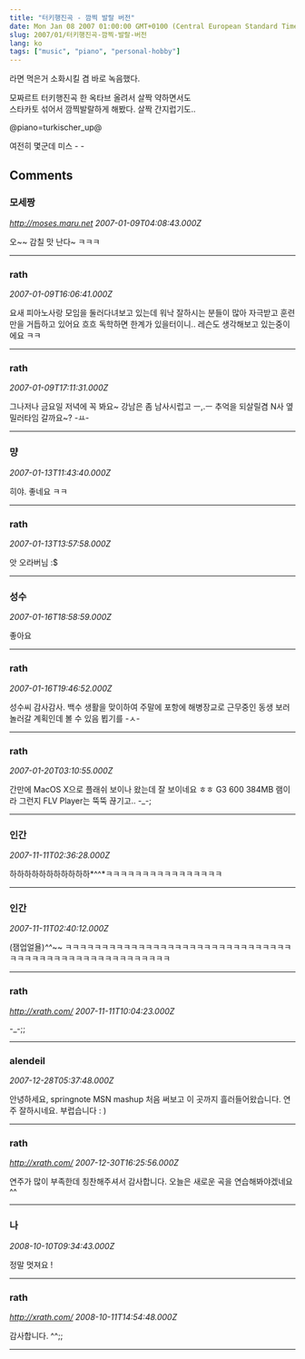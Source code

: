 ```yaml
---
title: "터키행진곡 - 깜찍 발랄 버전"
date: Mon Jan 08 2007 01:00:00 GMT+0100 (Central European Standard Time)
slug: 2007/01/터키행진곡-깜찍-발랄-버전
lang: ko
tags: ["music", "piano", "personal-hobby"]
---
```


라면 먹은거 소화시킬 겸 바로 녹음했다.

모짜르트 터키행진곡 한 옥타브 올려서 살짝 약하면서도   
스타카토 섞어서 깜찍발랄하게 해봤다. 살짝 간지럽기도.. 

@piano=turkischer_up@

여전히 몇군데 미스 - -

## Comments

### 모세짱
*http://moses.maru.net*
*2007-01-09T04:08:43.000Z*

오~~ 감칠 맛 난다~ ㅋㅋㅋ

---

### rath
*2007-01-09T16:06:41.000Z*

요새 피아노사랑 모임을 둘러다녀보고 있는데 
워낙 잘하시는 분들이 많아 자극받고 훈련만을 거듭하고 있어요 흐흐
독학하면 한계가 있을터이니.. 레슨도 생각해보고 있는중이에요 ㅋㅋ

---

### rath
*2007-01-09T17:11:31.000Z*

그나저나 금요일 저녁에 꼭 봐요~ 강남은 좀 남사시럽고 ㅡ,.ㅡ
추억을 되살릴겸 N사 옆 밀러타임 갈까요~? -ㅛ-

---

### 먕
*2007-01-13T11:43:40.000Z*

히야. 좋네요 ㅋㅋ

---

### rath
*2007-01-13T13:57:58.000Z*

앗 오라버님 :$

---

### 성수
*2007-01-16T18:58:59.000Z*

좋아요

---

### rath
*2007-01-16T19:46:52.000Z*

성수씨 감사감사. 백수 생활을 맞이하여 주말에 포항에 해병장교로 근무중인 동생 보러 놀러갈 계획인데 볼 수 있음 뵙기를 -ㅅ-

---

### rath
*2007-01-20T03:10:55.000Z*

간만에 MacOS X으로 플래쉬 보이나 왔는데 잘 보이네요 ㅎㅎ G3 600 384MB 램이라 그런지 FLV Player는 뚝뚝 끊기고.. -_-;

---

### 인간
*2007-11-11T02:36:28.000Z*

하하하하하하하하하하하*^^*ㅋㅋㅋㅋㅋㅋㅋㅋㅋㅋㅋㅋㅋㅋㅋㅋ

---

### 인간
*2007-11-11T02:40:12.000Z*

(잼업얼욜)*^^*~~ ㅋㅋㅋㅋㅋㅋㅋㅋㅋㅋㅋㅋㅋㅋㅋㅋㅋㅋㅋㅋㅋㅋㅋㅋㅋㅋㅋㅋㅋㅋㅋㅋㅋㅋㅋㅋㅋㅋㅋㅋㅋㅋㅋㅋㅋㅋㅋㅋㅋㅋㅋㅋㅋ

---

### rath
*http://xrath.com/*
*2007-11-11T10:04:23.000Z*

-_-;;

---

### alendeil
*2007-12-28T05:37:48.000Z*

안녕하세요, springnote MSN mashup 처음 써보고 이 곳까지 흘러들어왔습니다.
연주 잘하시네요. 부럽습니다 : )

---

### rath
*http://xrath.com/*
*2007-12-30T16:25:56.000Z*

연주가 많이 부족한데 칭찬해주셔서 감사합니다. 오늘은 새로운 곡을 연습해봐야겠네요 ^^

---

### 나
*2008-10-10T09:34:43.000Z*

정말 멋져요 !

---

### rath
*http://xrath.com/*
*2008-10-11T14:54:48.000Z*

감사합니다. ^^;;

---
